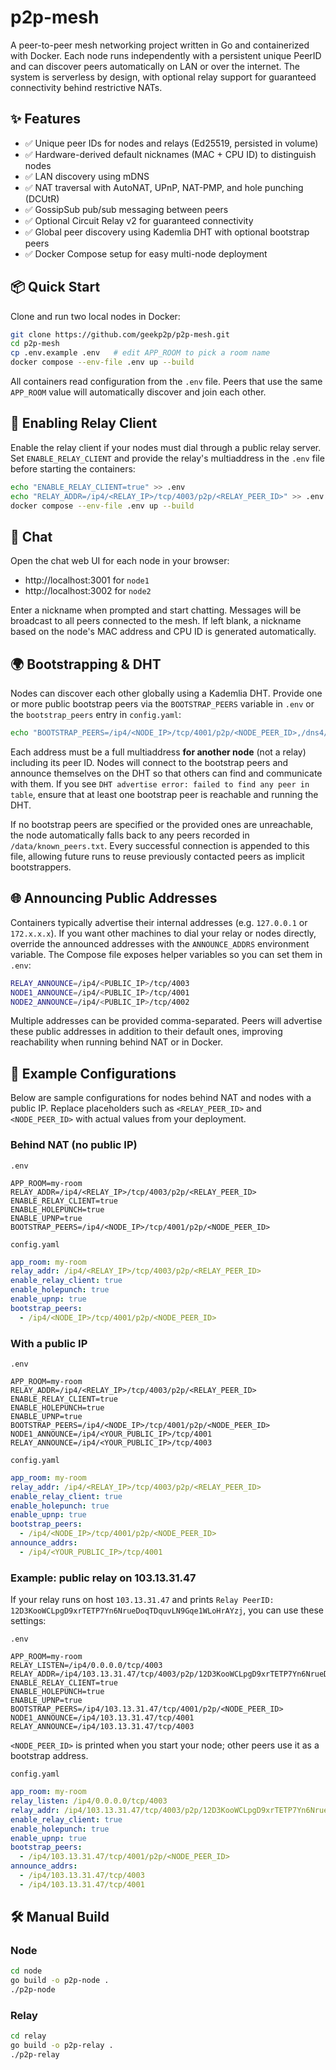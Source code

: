 # p2p-mesh

A peer-to-peer mesh networking project written in Go and containerized with Docker.
Each node runs independently with a persistent unique PeerID and can discover peers automatically on LAN or over the internet.
The system is serverless by design, with optional relay support for guaranteed connectivity behind restrictive NATs.

## ✨ Features
- ✅ Unique peer IDs for nodes and relays (Ed25519, persisted in volume)
- ✅ Hardware-derived default nicknames (MAC + CPU ID) to distinguish nodes
- ✅ LAN discovery using mDNS
- ✅ NAT traversal with AutoNAT, UPnP, NAT-PMP, and hole punching (DCUtR)
- ✅ GossipSub pub/sub messaging between peers
- ✅ Optional Circuit Relay v2 for guaranteed connectivity
- ✅ Global peer discovery using Kademlia DHT with optional bootstrap peers
- ✅ Docker Compose setup for easy multi-node deployment
## 📦 Quick Start

Clone and run two local nodes in Docker:

```bash
git clone https://github.com/geekp2p/p2p-mesh.git
cd p2p-mesh
cp .env.example .env   # edit APP_ROOM to pick a room name
docker compose --env-file .env up --build
```

All containers read configuration from the `.env` file. Peers that use the
same `APP_ROOM` value will automatically discover and join each other.

## 🔌 Enabling Relay Client

Enable the relay client if your nodes must dial through a public relay server. Set
`ENABLE_RELAY_CLIENT` and provide the relay's multiaddress in the `.env` file
before starting the containers:

```bash
echo "ENABLE_RELAY_CLIENT=true" >> .env
echo "RELAY_ADDR=/ip4/<RELAY_IP>/tcp/4003/p2p/<RELAY_PEER_ID>" >> .env
docker compose --env-file .env up --build
```

## 💬 Chat

Open the chat web UI for each node in your browser:

- http://localhost:3001 for `node1`
- http://localhost:3002 for `node2`

Enter a nickname when prompted and start chatting. Messages will be broadcast to all peers connected to the mesh. If left blank, a nickname based on the node's MAC address and CPU ID is generated automatically.

## 🌍 Bootstrapping & DHT

Nodes can discover each other globally using a Kademlia DHT. Provide one or more
public bootstrap peers via the `BOOTSTRAP_PEERS` variable in `.env` or the
`bootstrap_peers` entry in `config.yaml`:

```bash
echo "BOOTSTRAP_PEERS=/ip4/<NODE_IP>/tcp/4001/p2p/<NODE_PEER_ID>,/dns4/example.com/tcp/4001/p2p/<NODE_PEER_ID>" >> .env
```

Each address must be a full multiaddress **for another node** (not a relay)
including its peer ID. Nodes will connect to the bootstrap peers and announce
themselves on the DHT so that others can find and communicate with them. If you
see `DHT advertise error: failed to find any peer in table`, ensure that at
least one bootstrap peer is reachable and running the DHT.

If no bootstrap peers are specified or the provided ones are unreachable, the
node automatically falls back to any peers recorded in
`/data/known_peers.txt`. Every successful connection is appended to this file,
allowing future runs to reuse previously contacted peers as implicit
bootstrappers.

## 🌐 Announcing Public Addresses

Containers typically advertise their internal addresses (e.g. `127.0.0.1` or
`172.x.x.x`). If you want other machines to dial your relay or nodes directly,
override the announced addresses with the `ANNOUNCE_ADDRS` environment variable.
The Compose file exposes helper variables so you can set them in `.env`:

```bash
RELAY_ANNOUNCE=/ip4/<PUBLIC_IP>/tcp/4003
NODE1_ANNOUNCE=/ip4/<PUBLIC_IP>/tcp/4001
NODE2_ANNOUNCE=/ip4/<PUBLIC_IP>/tcp/4002
```

Multiple addresses can be provided comma-separated. Peers will advertise these
public addresses in addition to their default ones, improving reachability when
running behind NAT or in Docker.

## 🔧 Example Configurations

Below are sample configurations for nodes behind NAT and nodes with a public IP.
Replace placeholders such as `<RELAY_PEER_ID>` and `<NODE_PEER_ID>` with actual
values from your deployment.

### Behind NAT (no public IP)

`.env`

```env
APP_ROOM=my-room
RELAY_ADDR=/ip4/<RELAY_IP>/tcp/4003/p2p/<RELAY_PEER_ID>
ENABLE_RELAY_CLIENT=true
ENABLE_HOLEPUNCH=true
ENABLE_UPNP=true
BOOTSTRAP_PEERS=/ip4/<NODE_IP>/tcp/4001/p2p/<NODE_PEER_ID>
```

`config.yaml`

```yaml
app_room: my-room
relay_addr: /ip4/<RELAY_IP>/tcp/4003/p2p/<RELAY_PEER_ID>
enable_relay_client: true
enable_holepunch: true
enable_upnp: true
bootstrap_peers:
  - /ip4/<NODE_IP>/tcp/4001/p2p/<NODE_PEER_ID>
```

### With a public IP

`.env`

```env
APP_ROOM=my-room
RELAY_ADDR=/ip4/<RELAY_IP>/tcp/4003/p2p/<RELAY_PEER_ID>
ENABLE_RELAY_CLIENT=true
ENABLE_HOLEPUNCH=true
ENABLE_UPNP=true
BOOTSTRAP_PEERS=/ip4/<NODE_IP>/tcp/4001/p2p/<NODE_PEER_ID>
NODE1_ANNOUNCE=/ip4/<YOUR_PUBLIC_IP>/tcp/4001
RELAY_ANNOUNCE=/ip4/<YOUR_PUBLIC_IP>/tcp/4003
```

`config.yaml`

```yaml
app_room: my-room
relay_addr: /ip4/<RELAY_IP>/tcp/4003/p2p/<RELAY_PEER_ID>
enable_relay_client: true
enable_holepunch: true
enable_upnp: true
bootstrap_peers:
  - /ip4/<NODE_IP>/tcp/4001/p2p/<NODE_PEER_ID>
announce_addrs:
  - /ip4/<YOUR_PUBLIC_IP>/tcp/4001
```
### Example: public relay on 103.13.31.47

If your relay runs on host `103.13.31.47` and prints `Relay PeerID: 12D3KooWCLpgD9xrTETP7Yn6NrueDoqTDquvLN9Gqe1WLoHrAYzj`, you can use these settings:

`.env`
```env
APP_ROOM=my-room
RELAY_LISTEN=/ip4/0.0.0.0/tcp/4003
RELAY_ADDR=/ip4/103.13.31.47/tcp/4003/p2p/12D3KooWCLpgD9xrTETP7Yn6NrueDoqTDquvLN9Gqe1WLoHrAYzj
ENABLE_RELAY_CLIENT=true
ENABLE_HOLEPUNCH=true
ENABLE_UPNP=true
BOOTSTRAP_PEERS=/ip4/103.13.31.47/tcp/4001/p2p/<NODE_PEER_ID>
NODE1_ANNOUNCE=/ip4/103.13.31.47/tcp/4001
RELAY_ANNOUNCE=/ip4/103.13.31.47/tcp/4003
```

`<NODE_PEER_ID>` is printed when you start your node; other peers use it as a bootstrap address.

`config.yaml`
```yaml
app_room: my-room
relay_listen: /ip4/0.0.0.0/tcp/4003
relay_addr: /ip4/103.13.31.47/tcp/4003/p2p/12D3KooWCLpgD9xrTETP7Yn6NrueDoqTDquvLN9Gqe1WLoHrAYzj
enable_relay_client: true
enable_holepunch: true
enable_upnp: true
bootstrap_peers:
  - /ip4/103.13.31.47/tcp/4001/p2p/<NODE_PEER_ID>
announce_addrs:
  - /ip4/103.13.31.47/tcp/4003
  - /ip4/103.13.31.47/tcp/4001
```


## 🛠 Manual Build

### Node

```bash
cd node
go build -o p2p-node .
./p2p-node
```

### Relay

```bash
cd relay
go build -o p2p-relay .
./p2p-relay
```